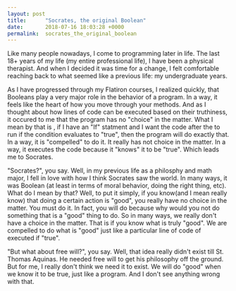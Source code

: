 ```yaml
---
layout: post
title:      "Socrates, the original Boolean"
date:       2018-07-16 18:03:28 +0000
permalink:  socrates_the_original_boolean
---
```



Like many people nowadays, I come to programming later in life.  The last 18+ years of my life (my entire professional life), I have been a physical therapist.  And when I decided it was time for a change, I felt comfortable reaching back to what seemed like a previous life: my undergraduate years.  

As I have progressed through my Flatiron courses, I realized quickly, that Booleans play a very major role in the behavior of a program.  In a way, it feels like the heart of how you move through your methods.  And as I thought about how lines of code can be executed based on their truthiness, it occured to me that the program has no "choice" in the matter.  What I mean by that is , if I have an "If" statment and I want the code after the to run if the condition evaluates to "true", then the program will do exactly that.  In a way, it is "compelled" to do it.  It really has not choice in the matter.  In a way, it executes the code because it "knows" it to be "true".  Which leads me to Socrates.

"Socrates?", you say.  Well, in my previous life as a philosphy and math major, I fell in love with how I think Socrates saw the world.  In many ways, it was Boolean (at least in terms of moral behavior, doing the right thing, etc).  What do I mean by that?  Well, to put it simply, if you know(and I mean really know) that doing a certain action is "good", you really have no choice in the matter.  You must do it.  In fact, you will do because why would you not do something that is a "good" thing to do.  So in many ways, we really don't have a choice in the matter.  That is if you know what is truly "good".  We are compelled to do what is "good" just like a particular line of code of executed if "true".  

"But what about free will?", you say.  Well, that idea really didn't exist till St. Thomas Aquinas.  He needed free will to get his philosophy off the ground.  But for me, I really don't think we need it to exist.  We will do "good" when we know it to be true, just like a program.  And I don't see anything wrong with that.  

